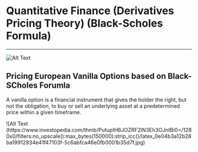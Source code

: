 
# Quantitative Finance (Derivatives Pricing Theory) (Black-Scholes Formula)
<hr>

![Alt Text](http://news.efinancialcareers.com/binaries/content/gallery/efinancial-careers/articles/2018/07/GettyImages-519161720.jpg)

<h2> Pricing European Vanilla Options based on Black-SCholes Forumla </h2>
<p> A vanilla option is a financial instrument that gives the holder the right, but not the 
obligation, to buy or sell an underlying asset at a predetermined price within a given timeframe. </p>
![Alt Text (https://www.investopedia.com/thmb/PutupIH6JOZRF2lN3Eh3OJntBi0=/1280x0/filters:no_upscale():max_bytes(150000):strip_icc()/latex_0e04b3a12b28ba19912934e41f47103f-5c6abfca46e0fb0001b35d7f.jpg)
